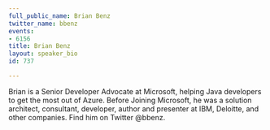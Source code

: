 ```yaml
---
full_public_name: Brian Benz
twitter_name: bbenz
events:
- 6156
title: Brian Benz
layout: speaker_bio
id: 737

---
```

Brian is a Senior Developer Advocate at Microsoft, helping Java developers to get the most out of Azure. Before Joining Microsoft, he was a solution architect, consultant, developer, author and presenter at IBM, Deloitte, and other companies. Find him on Twitter @bbenz.